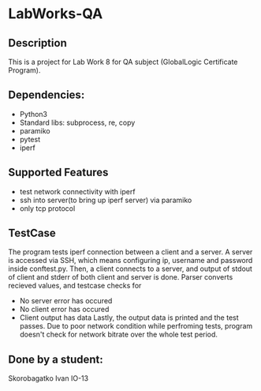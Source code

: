 # LabWorks-QA


## Description
This is a project for Lab Work 8 for QA subject (GlobalLogic Certificate Program).

## Dependencies:
- Python3
- Standard libs: subprocess, re, copy
- paramiko
- pytest
- iperf

## Supported Features
- test network connectivity with iperf
- ssh into server(to bring up iperf server) via paramiko
- only tcp protocol

## TestCase
The program tests iperf connection between a client and a server. A server is accessed via SSH, which means configuring ip, username and password inside
conftest.py. Then, a client connects to a server, and output of stdout of client and stderr of both client and server is done.
Parser converts recieved values, and testcase checks for
- No server error has occured
- No client error has occured
- Client output has data
Lastly, the output data is printed and the test passes. Due to poor network condition while perfroming tests, program doesn't check for network bitrate
over the whole test period.

## Done by a student:
Skorobagatko Ivan IO-13